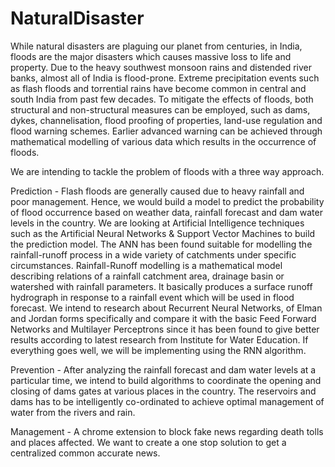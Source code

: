 # NaturalDisaster
While natural disasters are plaguing our planet from centuries, in India, floods are the major disasters which causes massive loss to life and property. Due to the heavy southwest monsoon rains and distended river banks, almost all of India is flood-prone. Extreme precipitation events such as flash floods and torrential rains have become common in central and south India from past few decades.
To mitigate the effects of floods, both structural and non-structural measures can be employed, such as dams, dykes, channelisation, flood proofing of properties, land-use regulation and flood warning schemes. Earlier advanced warning can be achieved through mathematical modelling of various data which results in the occurrence of floods.

We are intending to tackle the problem of floods with a three way approach. 

Prediction - Flash floods are generally caused due to heavy rainfall and poor management. Hence, we would build a model to predict the probability of flood occurrence based on weather data, rainfall forecast and dam water levels in the country. We are looking at Artificial Intelligence techniques such as the Artificial Neural Networks & Support Vector Machines to build the prediction model. The ANN has been found suitable for modelling the rainfall-runoff process in a wide variety of catchments under specific circumstances. 
Rainfall-Runoff modelling is a mathematical model describing relations of a rainfall catchment area, drainage basin or watershed with rainfall parameters. It basically produces a surface runoff hydrograph in response to a rainfall event which will be used in flood forecast.
We intend to research about Recurrent Neural Networks, of Elman and Jordan forms specifically and compare it with the basic Feed Forward Networks and Multilayer Perceptrons since it has been found to give better results according to latest research from Institute for Water Education. If everything goes well, we will be implementing using the RNN algorithm.

Prevention - After analyzing the rainfall forecast and dam water levels at a particular time, we intend to build algorithms to coordinate the opening and closing of dams gates at various places in the country. The reservoirs and dams has to be intelligently co-ordinated to achieve optimal management of water from the rivers and rain.

Management - A chrome extension to block fake news regarding death tolls and places affected. We want to create a one stop solution to get a centralized common accurate news.
